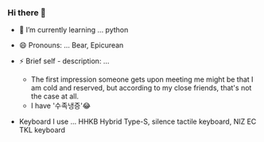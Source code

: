 ### Hi there 👋

- 🌱 I’m currently learning ... python
- 😄 Pronouns: ... Bear, Epicurean
- ⚡ Brief self - description: ... 
  - The first impression someone gets upon meeting me might be that I am cold and reserved, but according to my close friends, that's not the case at all.
  - I have '수족냉증'😂

- Keyboard I use ... HHKB Hybrid Type-S, silence tactile keyboard, NIZ EC TKL keyboard
